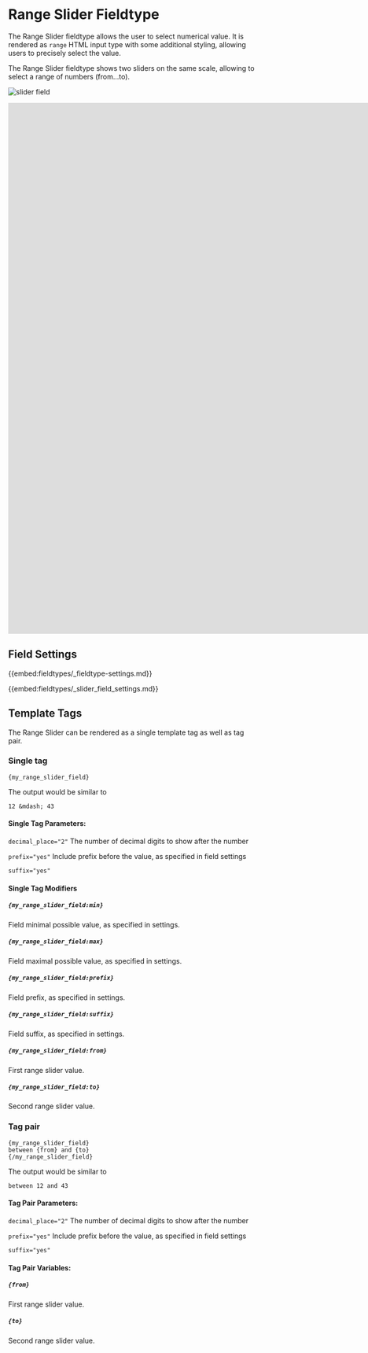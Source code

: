<!--
    This source file is part of the open source project
    ExpressionEngine User Guide (https://github.com/ExpressionEngine/ExpressionEngine-User-Guide)

    @link      https://expressionengine.com/
    @copyright Copyright (c) 2003-2020, Packet Tide, LLC (https://packettide.com)
    @license   https://expressionengine.com/license Licensed under Apache License, Version 2.0
-->

# Range Slider Fieldtype

The Range Slider fieldtype allows the user to select numerical value. It is rendered as `range` HTML input type with some additional styling, allowing users to precisely select the value.   

The Range Slider fieldtype shows two sliders on the same scale, allowing to select a range of numbers (from...to).

![slider field](_images/field_slider.png)

<div class="video-wrapper">
<iframe src="https://www.youtube.com/embed/zPyPAmVQLNQ?vq=HD1080" width="1920" height="1080" frameborder="0" webkitallowfullscreen mozallowfullscreen allowfullscreen></iframe>
</div>

## Field Settings

{{embed:fieldtypes/_fieldtype-settings.md}}

{{embed:fieldtypes/_slider_field_settings.md}}

## Template Tags

The Range Slider can be rendered as a single template tag as well as tag pair.

### Single tag

`{my_range_slider_field}`

The output would be similar to 
```
12 &mdash; 43
```

#### Single Tag Parameters:

`decimal_place="2"`
The number of decimal digits to show after the number

`prefix="yes"`
Include prefix before the value, as specified in field settings

`suffix="yes"`

#### Single Tag Modifiers

##### `{my_range_slider_field:min}`

Field minimal possible value, as specified in settings.

##### `{my_range_slider_field:max}`

Field maximal possible value, as specified in settings.

##### `{my_range_slider_field:prefix}`

Field prefix, as specified in settings.

##### `{my_range_slider_field:suffix}`

Field suffix, as specified in settings.

##### `{my_range_slider_field:from}`

First range slider value. 

##### `{my_range_slider_field:to}`

Second range slider value.

### Tag pair

```
{my_range_slider_field}
between {from} and {to}
{/my_range_slider_field}
```

The output would be similar to 
```
between 12 and 43
```

#### Tag Pair Parameters:

`decimal_place="2"`
The number of decimal digits to show after the number

`prefix="yes"`
Include prefix before the value, as specified in field settings

`suffix="yes"`

#### Tag Pair Variables:

##### `{from}`

First range slider value. 

##### `{to}`

Second range slider value.

